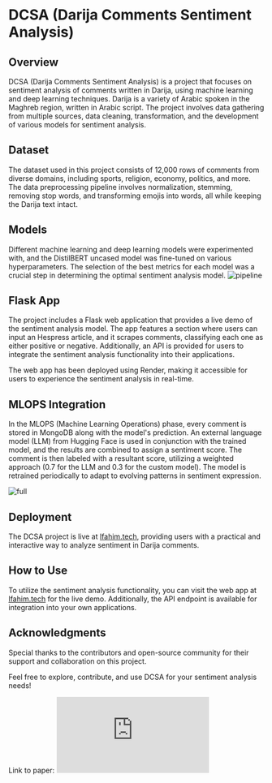 # DCSA (Darija Comments Sentiment Analysis)

## Overview

DCSA (Darija Comments Sentiment Analysis) is a project that focuses on sentiment analysis of comments written in Darija, using machine learning and deep learning techniques. Darija is a variety of Arabic spoken in the Maghreb region, written in Arabic script. The project involves data gathering from multiple sources, data cleaning, transformation, and the development of various models for sentiment analysis.

## Dataset

The dataset used in this project consists of 12,000 rows of comments from diverse domains, including sports, religion, economy, politics, and more. The data preprocessing pipeline involves normalization, stemming, removing stop words, and transforming emojis into words, all while keeping the Darija text intact.

## Models

Different machine learning and deep learning models were experimented with, and the DistilBERT uncased model was fine-tuned on various hyperparameters. The selection of the best metrics for each model was a crucial step in determining the optimal sentiment analysis model.
![pipeline](https://github.com/hamzaae/DCSA/assets/122805922/7613e61e-40ab-48cb-a300-884e2eca8e81)


## Flask App

The project includes a Flask web application that provides a live demo of the sentiment analysis model. The app features a section where users can input an Hespress article, and it scrapes comments, classifying each one as either positive or negative. Additionally, an API is provided for users to integrate the sentiment analysis functionality into their applications.

The web app has been deployed using Render, making it accessible for users to experience the sentiment analysis in real-time.

## MLOPS Integration

In the MLOPS (Machine Learning Operations) phase, every comment is stored in MongoDB along with the model's prediction. An external language model (LLM) from Hugging Face is used in conjunction with the trained model, and the results are combined to assign a sentiment score. The comment is then labeled with a resultant score, utilizing a weighted approach (0.7 for the LLM and 0.3 for the custom model). The model is retrained periodically to adapt to evolving patterns in sentiment expression.

![full](https://github.com/hamzaae/DCSA/assets/122805922/80ce9063-d764-4bd3-9020-fe3dcd1d8380)



## Deployment

The DCSA project is live at [lfahim.tech](https://lfahim.tech), providing users with a practical and interactive way to analyze sentiment in Darija comments.

## How to Use

To utilize the sentiment analysis functionality, you can visit the web app at [lfahim.tech](https://lfahim.tech) for the live demo. Additionally, the API endpoint is available for integration into your own applications.

## Acknowledgments

Special thanks to the contributors and open-source community for their support and collaboration on this project.

Feel free to explore, contribute, and use DCSA for your sentiment analysis needs!

Link to paper: ![full](https://github.com/hamzaae/DCSA/Academic/paper.pdf)
